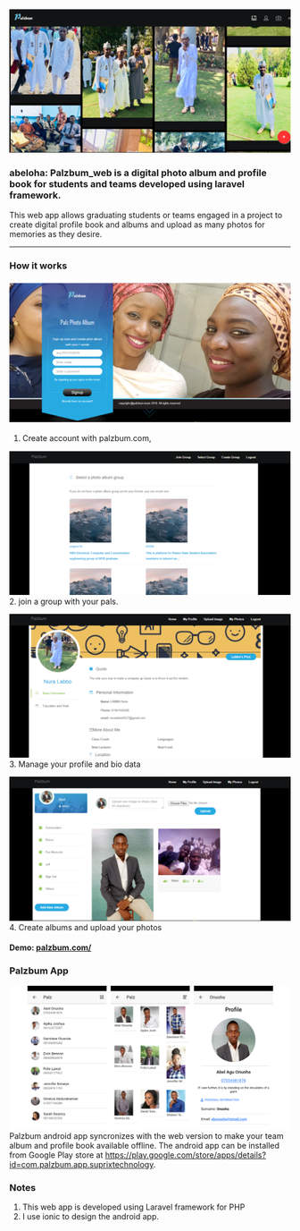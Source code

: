 ![Preview](https://raw.githubusercontent.com/abeloha/palzbum_web/master/preview.png)

### abeloha: Palzbum_web is a digital photo album and profile book for students and teams developed using laravel framework.

This web app allows graduating students or teams engaged in a project to create digital profile book and albums and upload as many photos for memories as they desire.

---

### How it works

![Preview](https://raw.githubusercontent.com/abeloha/palzbum_web/master/demo/web_login.png)

1. Create account with palzbum.com, 

![Preview](https://raw.githubusercontent.com/abeloha/palzbum_web/master/demo/select_group.png)
2. join a group with your pals. 

![Preview](https://raw.githubusercontent.com/abeloha/palzbum_web/master/demo/useer_profile.png)
3. Manage your profile and bio data

![Preview](https://raw.githubusercontent.com/abeloha/palzbum_web/master/demo/user_upload.png)
4. Create albums and upload your photos



#### Demo: [palzbum.com/](http://palzbum.com)


### Palzbum App
![Preview](https://raw.githubusercontent.com/abeloha/palzbum_web/master/demo/app.png)
Palzbum android app syncronizes with the web version to make your team album and profile book available offline. The android app can be installed from Google Play store at https://play.google.com/store/apps/details?id=com.palzbum.app.suprixtechnology.


### Notes


1. This web app is developed using Laravel framework for PHP
2. I use ionic to design the android app.
